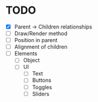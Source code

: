 # TODO

- [x] Parent -> Children relationships
- [ ] Draw/Render method
- [ ] Position in parent
- [ ] Alignment of children
- [ ] Elements
  - [ ] Object
  - [ ] UI
    - [ ] Text
    - [ ] Buttons
    - [ ] Toggles
    - [ ] Sliders
